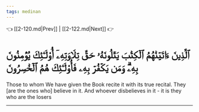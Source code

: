 ```yaml
---
tags: medinan
---
```


👈 [[2-120.md|Prev]] | [[2-122.md|Next]] 👉

# ٱلَّذِينَ ءَاتَيۡنَٰهُمُ ٱلۡكِتَٰبَ يَتۡلُونَهُۥ حَقَّ تِلَاوَتِهِۦٓ أُوْلَـٰٓئِكَ يُؤۡمِنُونَ بِهِۦۗ وَمَن يَكۡفُرۡ بِهِۦ فَأُوْلَـٰٓئِكَ هُمُ ٱلۡخَٰسِرُونَ

Those to whom We have given the Book recite it with its true recital. They [are the ones who] believe in it. And whoever disbelieves in it - it is they who are the losers

---

